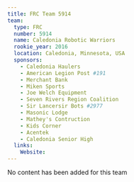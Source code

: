 ```yaml
---
title: FRC Team 5914
team:
  type: FRC
  number: 5914
  name: Caledonia Robotic Warriors
  rookie_year: 2016
  location: Caledonia, Minnesota, USA
  sponsors:
    - Caledonia Haulers
    - American Legion Post #191
    - Merchant Bank
    - Miken Sports
    - Joe Welch Equipment
    - Seven Rivers Region Coalition
    - Sir Lancersir Bots #2977
    - Masonic Lodge
    - Mathey's Contruction
    - Kids Corner
    - Acentek
    - Caledonia Senior High
  links:
    Website: 
---
```

No content has been added for this team